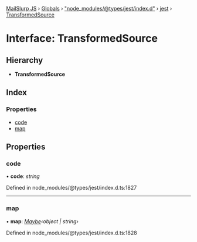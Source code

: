 [MailSlurp JS](../README.md) › [Globals](../globals.md) › ["node_modules/@types/jest/index.d"](../modules/_node_modules__types_jest_index_d_.md) › [jest](../modules/_node_modules__types_jest_index_d_.jest.md) › [TransformedSource](_node_modules__types_jest_index_d_.jest.transformedsource.md)

# Interface: TransformedSource

## Hierarchy

* **TransformedSource**

## Index

### Properties

* [code](_node_modules__types_jest_index_d_.jest.transformedsource.md#code)
* [map](_node_modules__types_jest_index_d_.jest.transformedsource.md#map)

## Properties

###  code

• **code**: *string*

Defined in node_modules/@types/jest/index.d.ts:1827

___

###  map

• **map**: *[Maybe](../modules/_node_modules__types_jest_index_d_.jest.md#maybe)‹object | string›*

Defined in node_modules/@types/jest/index.d.ts:1828
